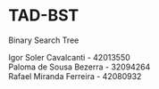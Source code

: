 # TAD-BST
Binary Search Tree

Igor Soler Cavalcanti - 42013550                             
Paloma de Sousa Bezerra - 32094264                      
Rafael Miranda Ferreira - 42080932 
